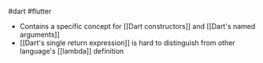 #dart #flutter 

- Contains a specific concept for [[Dart constructors]] and [[Dart's named arguments]]
- [[Dart's single return expression]] is hard to distinguish from other language's [[lambda]] definition
